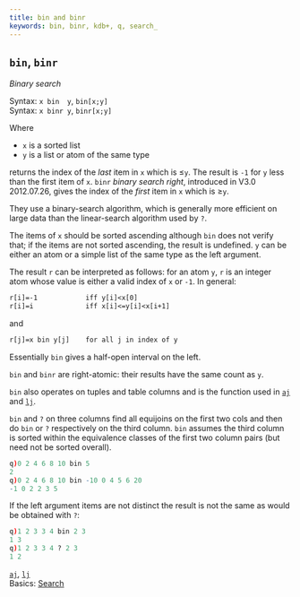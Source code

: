 ```yaml
---
title: bin and binr
keywords: bin, binr, kdb+, q, search_
---
```


## `bin`, `binr`




_Binary search_ 

Syntax: `x bin  y`, `bin[x;y]`  
Syntax: `x binr y`, `binr[x;y]` 

Where 

-   `x` is a sorted list
-   `y` is a list or atom of the same type

returns the index of the _last_ item in `x` which is ≤`y`. The result is `-1` for `y` less than the first item of `x`.
`binr` _binary search right_, introduced in V3.0 2012.07.26, gives the index of the _first_ item in `x` which is ≥`y`.

They use a binary-search algorithm, which is generally more efficient on large data than the linear-search algorithm used by `?`.

The items of `x` should be sorted ascending although `bin` does not verify that; if the items are not sorted ascending, the result is undefined. `y` can be either an atom or a simple list of the same type as the left argument.

The result `r` can be interpreted as follows: for an atom `y`, `r` is an integer atom whose value is either a valid index of `x` or `-1`. In general:

```txt
r[i]=-1            iff y[i]<x[0]
r[i]=i             iff x[i]<=y[i]<x[i+1]
```

and

```txt
r[j]=x bin y[j]    for all j in index of y
```

Essentially `bin` gives a half-open interval on the left. 

`bin` and `binr` are right-atomic: their results have the same count as `y`.

`bin` also operates on tuples and table columns and is the function used in [`aj`](aj.md) and [`lj`](lj.md).

`bin` and `?` on three columns find all equijoins on the first two cols and then do `bin` or `?` respectively on the third column. `bin` assumes the third column is sorted within the equivalence classes of the first two column pairs (but need not be sorted overall).

```q
q)0 2 4 6 8 10 bin 5
2
q)0 2 4 6 8 10 bin -10 0 4 5 6 20
-1 0 2 2 3 5
```

If the left argument items are not distinct the result is not the same as would be obtained with `?`:

```q
q)1 2 3 3 4 bin 2 3
1 3
q)1 2 3 3 4 ? 2 3
1 2
```


<i class="far fa-hand-point-right"></i>
[`aj`](aj.md), [`lj`](lj.md)  
Basics: [Search](../basics/search.md)

